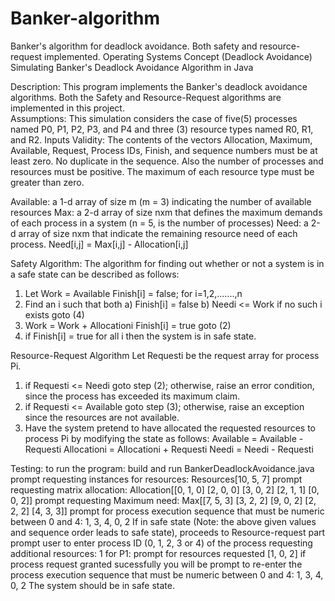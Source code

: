 # Banker-algorithm
Banker's algorithm for deadlock avoidance. Both safety and resource-request implemented.
Operating Systems Concept (Deadlock Avoidance)
Simulating Banker's Deadlock Avoidance Algorithm in Java
	
Description: 
This program implements the Banker's deadlock avoidance algorithms. Both the Safety and Resource-Request algorithms are implemented in this project.  
Assumptions: This simulation considers the case of five(5) processes named P0, P1, P2, P3, and P4 and three (3) resource types named R0, R1, and R2.
Inputs Validity: The contents of the vectors Allocation, Maximum, Available, Request, Process IDs, Finish, and sequence numbers must be at least zero. 
No duplicate in the sequence. Also the number of processes and resources must be positive. The maximum of each resource type must be greater than zero. 

Available: a 1-d array of size m (m = 3) indicating the number of available resources
Max: a 2-d array of size nxm that defines the maximum demands of each process in a system (n = 5, is the number of processes)
Need: a 2-d array of size nxm that indicate the remaining resource need of each process.
Need[i,j] = Max[i,j] - Allocation[i,j]

Safety Algorithm:
The algorithm for finding out whether or not a system is in a safe state can be described as follows:
1. Let Work = Available
   Finish[i] = false; for i=1,2,.......,n
2. Find an i such that both 
   a) Finish[i] = false
   b) Needi <= Work
        if no such i exists goto (4)
3. Work = Work + Allocationi
   Finish[i] = true
   goto (2)
4. if Finish[i] = true for all i
   then the system is in safe state.

Resource-Request Algorithm
Let Requesti be the request array for process Pi.
1. if Requesti <= Needi
   goto step (2); otherwise, raise an error condition, since the process has exceeded its maximum claim.
2. if Requesti <= Available
   goto step (3); otherwise, raise an exception since the resources are not available.
3. Have the system pretend to have allocated the requested resources to process Pi by modifying the state as follows:
   Available = Available -Requesti
   Allocationi = Allocationi + Requesti
   Needi = Needi - Requesti

Testing: to run the program: build and run BankerDeadlockAvoidance.java
prompt requesting instances for resources:  Resources[10, 5, 7]
prompt requesting matrix allocation: Allocation[[0, 1, 0]
                                                [2, 0, 0]
                                                [3, 0, 2]
                                                [2, 1, 1]
                                                [0, 0, 2]]
prompt requesting Maximum need: Max[[7, 5, 3]
                                    [3, 2, 2]
                                    [9, 0, 2]
                                    [2, 2, 2]
                                    [4, 3, 3]]
prompt for process execution sequence that must be numeric between 0 and 4:  1, 3, 4, 0, 2
If in safe state (Note: the above given values and sequence order leads to safe state), proceeds to Resource-request part
prompt user to enter process ID (0, 1, 2, 3 or 4) of the process requesting additional resources: 1
for P1: prompt for resources requested [1, 0, 2]
if process request granted sucessfully 
you will be prompt to re-enter the process execution sequence that must be numeric between 0 and 4:  1, 3, 4, 0, 2
The system should be in safe state.
